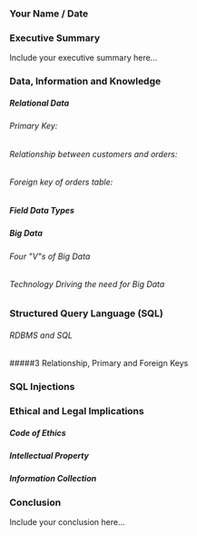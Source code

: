 ### Your Name / Date

### Executive Summary 
Include your executive summary here...

### Data, Information and Knowledge
##### Relational Data
###### Primary Key:
###### Relationship between customers and orders:
###### Foreign key of orders table:
##### Field Data Types

##### Big Data
###### Four "V"s of Big Data
###### Technology Driving the need for Big Data

### Structured Query Language (SQL) 
###### RDBMS and SQL
#####3 Relationship, Primary and Foreign Keys

### SQL Injections

### Ethical and Legal Implications
##### Code of Ethics
##### Intellectual Property
##### Information Collection

### Conclusion
Include your conclusion here...
